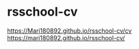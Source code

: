 # rsschool-cv
https://Mari180892.github.io/rsschool-cv/cv  
https://mari180892.github.io/rsschool-cv/
